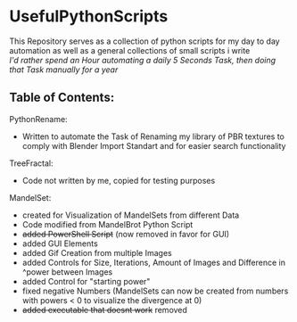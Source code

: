# UsefulPythonScripts

This Repository serves as a collection of python scripts for my day to day automation as well as a general collections of small scripts i write<br>
*I'd rather spend an Hour automating a daily 5 Seconds Task, then doing that Task manually for a year* <br>

## Table of Contents: <br>

PythonRename: <br>
  - Written to automate the Task of Renaming my library of PBR textures to comply with Blender Import Standart and for easier search functionality
  
TreeFractal: <br>
  - Code not written by me, copied for testing purposes
  
MandelSet: <br>
  - created for Visualization of MandelSets from different Data
  - Code modified from MandelBrot Python Script
  - <s>added PowerShell Script</s> (now removed in favor for GUI)
  - added GUI Elements
  - added Gif Creation from multiple Images
  - added Controls for Size, Iterations, Amount of Images and Difference in ^power between Images
  - added Control for "starting power"
  - fixed negative Numbers (MandelSets can now be created from numbers with powers < 0 to visualize the divergence at 0)
  - <s>added executable that doesnt work</s> removed
